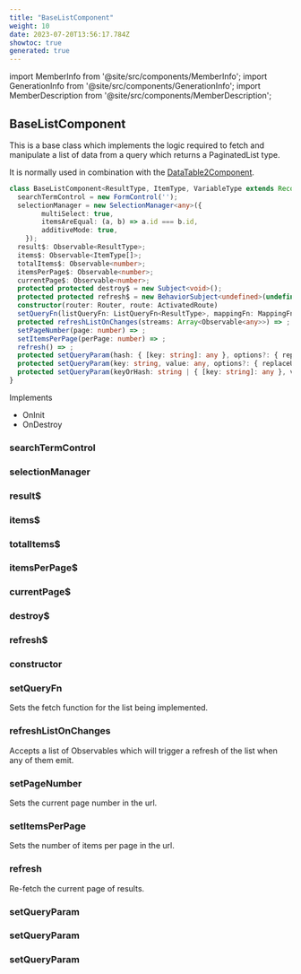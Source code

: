 ```yaml
---
title: "BaseListComponent"
weight: 10
date: 2023-07-20T13:56:17.784Z
showtoc: true
generated: true
---
```

<!-- This file was generated from the Vendure source. Do not modify. Instead, re-run the "docs:build" script -->
import MemberInfo from '@site/src/components/MemberInfo';
import GenerationInfo from '@site/src/components/GenerationInfo';
import MemberDescription from '@site/src/components/MemberDescription';


## BaseListComponent

<GenerationInfo sourceFile="packages/admin-ui/src/lib/core/src/common/base-list.component.ts" sourceLine="39" packageName="@vendure/admin-ui" />

This is a base class which implements the logic required to fetch and manipulate
a list of data from a query which returns a PaginatedList type.

It is normally used in combination with the <a href='/admin-ui-api/components/data-table2component#datatable2component'>DataTable2Component</a>.

```ts title="Signature"
class BaseListComponent<ResultType, ItemType, VariableType extends Record<string, any> = any> implements OnInit, OnDestroy {
  searchTermControl = new FormControl('');
  selectionManager = new SelectionManager<any>({
        multiSelect: true,
        itemsAreEqual: (a, b) => a.id === b.id,
        additiveMode: true,
    });
  result$: Observable<ResultType>;
  items$: Observable<ItemType[]>;
  totalItems$: Observable<number>;
  itemsPerPage$: Observable<number>;
  currentPage$: Observable<number>;
  protected protected destroy$ = new Subject<void>();
  protected protected refresh$ = new BehaviorSubject<undefined>(undefined);
  constructor(router: Router, route: ActivatedRoute)
  setQueryFn(listQueryFn: ListQueryFn<ResultType>, mappingFn: MappingFn<ItemType, ResultType>, onPageChangeFn?: OnPageChangeFn<VariableType>, defaults?: { take: number; skip: number }) => ;
  protected refreshListOnChanges(streams: Array<Observable<any>>) => ;
  setPageNumber(page: number) => ;
  setItemsPerPage(perPage: number) => ;
  refresh() => ;
  protected setQueryParam(hash: { [key: string]: any }, options?: { replaceUrl?: boolean; queryParamsHandling?: QueryParamsHandling }) => ;
  protected setQueryParam(key: string, value: any, options?: { replaceUrl?: boolean; queryParamsHandling?: QueryParamsHandling }) => ;
  protected setQueryParam(keyOrHash: string | { [key: string]: any }, valueOrOptions?: any, maybeOptions?: { replaceUrl?: boolean; queryParamsHandling?: QueryParamsHandling }) => ;
}
```
Implements

 * OnInit
 * OnDestroy



### searchTermControl

<MemberInfo kind="property" type=""   />


### selectionManager

<MemberInfo kind="property" type=""   />


### result$

<MemberInfo kind="property" type="Observable&#60;ResultType&#62;"   />


### items$

<MemberInfo kind="property" type="Observable&#60;ItemType[]&#62;"   />


### totalItems$

<MemberInfo kind="property" type="Observable&#60;number&#62;"   />


### itemsPerPage$

<MemberInfo kind="property" type="Observable&#60;number&#62;"   />


### currentPage$

<MemberInfo kind="property" type="Observable&#60;number&#62;"   />


### destroy$

<MemberInfo kind="property" type=""   />


### refresh$

<MemberInfo kind="property" type=""   />


### constructor

<MemberInfo kind="method" type="(router: Router, route: ActivatedRoute) => BaseListComponent"   />


### setQueryFn

<MemberInfo kind="method" type="(listQueryFn: ListQueryFn&#60;ResultType&#62;, mappingFn: MappingFn&#60;ItemType, ResultType&#62;, onPageChangeFn?: OnPageChangeFn&#60;VariableType&#62;, defaults?: { take: number; skip: number }) => "   />

Sets the fetch function for the list being implemented.
### refreshListOnChanges

<MemberInfo kind="method" type="(streams: Array&#60;Observable&#60;any&#62;&#62;) => "   />

Accepts a list of Observables which will trigger a refresh of the list when any of them emit.
### setPageNumber

<MemberInfo kind="method" type="(page: number) => "   />

Sets the current page number in the url.
### setItemsPerPage

<MemberInfo kind="method" type="(perPage: number) => "   />

Sets the number of items per page in the url.
### refresh

<MemberInfo kind="method" type="() => "   />

Re-fetch the current page of results.
### setQueryParam

<MemberInfo kind="method" type="(hash: { [key: string]: any }, options?: { replaceUrl?: boolean; queryParamsHandling?: QueryParamsHandling }) => "   />


### setQueryParam

<MemberInfo kind="method" type="(key: string, value: any, options?: { replaceUrl?: boolean; queryParamsHandling?: QueryParamsHandling }) => "   />


### setQueryParam

<MemberInfo kind="method" type="(keyOrHash: string | { [key: string]: any }, valueOrOptions?: any, maybeOptions?: { replaceUrl?: boolean; queryParamsHandling?: QueryParamsHandling }) => "   />


